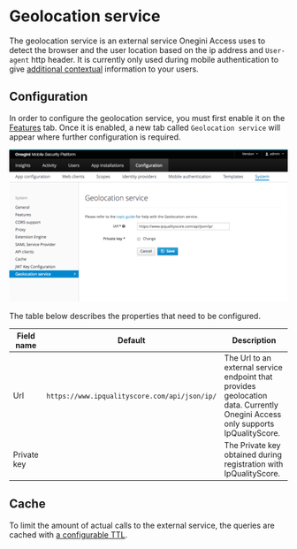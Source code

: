 # Geolocation service

The geolocation service is an external service Onegini Access uses to detect the browser and the user location based on the ip address
and `User-agent` http header. It is currently only used during mobile authentication to give 
[additional contextual](../../mobile-apps/mobile-authentication/mobile-authentication.md#adding-additional-context-to-the-secure-message) information to your 
users.

## Configuration
In order to configure the geolocation service, you must first enable it on the [Features](../system-features-config/system-features-config.md) tab.
Once it is enabled, a new tab called `Geolocation service` will appear where further configuration is required.

![Geolocation service configuration](img/geolocation-service-form.png)

The table below describes the properties that need to be configured.

| Field name                      | Default                                        | Description                                                                                                                                                                            |
|---------------------------------|------------------------------------------------|----------------------------------------------------------------------------------------------------------------------------------------------------|
| Url                             | `https://www.ipqualityscore.com/api/json/ip/`  | The Url to an external service endpoint that provides geolocation data. Currently Onegini Access only supports IpQualityScore.
| Private key                     |                                                | The Private key obtained during registration with IpQualityScore.

## Cache
To limit the amount of actual calls to the external service, the queries are cached with [a configurable TTL](../cache-config/cache-config.md).
